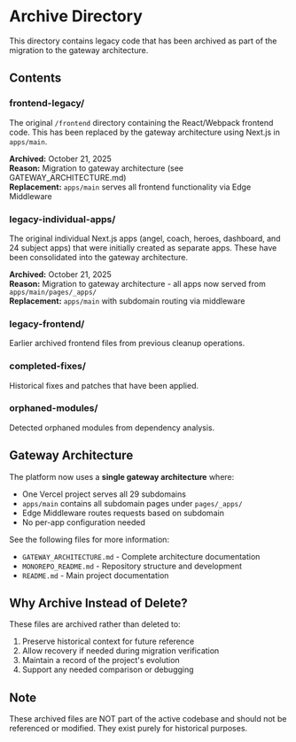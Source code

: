 # Archive Directory

This directory contains legacy code that has been archived as part of the migration to the gateway architecture.

## Contents

### frontend-legacy/
The original `/frontend` directory containing the React/Webpack frontend code. This has been replaced by the gateway architecture using Next.js in `apps/main`.

**Archived:** October 21, 2025  
**Reason:** Migration to gateway architecture (see GATEWAY_ARCHITECTURE.md)  
**Replacement:** `apps/main` serves all frontend functionality via Edge Middleware

### legacy-individual-apps/
The original individual Next.js apps (angel, coach, heroes, dashboard, and 24 subject apps) that were initially created as separate apps. These have been consolidated into the gateway architecture.

**Archived:** October 21, 2025  
**Reason:** Migration to gateway architecture - all apps now served from `apps/main/pages/_apps/`  
**Replacement:** `apps/main` with subdomain routing via middleware

### legacy-frontend/
Earlier archived frontend files from previous cleanup operations.

### completed-fixes/
Historical fixes and patches that have been applied.

### orphaned-modules/
Detected orphaned modules from dependency analysis.

## Gateway Architecture

The platform now uses a **single gateway architecture** where:
- One Vercel project serves all 29 subdomains
- `apps/main` contains all subdomain pages under `pages/_apps/`
- Edge Middleware routes requests based on subdomain
- No per-app configuration needed

See the following files for more information:
- `GATEWAY_ARCHITECTURE.md` - Complete architecture documentation
- `MONOREPO_README.md` - Repository structure and development
- `README.md` - Main project documentation

## Why Archive Instead of Delete?

These files are archived rather than deleted to:
1. Preserve historical context for future reference
2. Allow recovery if needed during migration verification
3. Maintain a record of the project's evolution
4. Support any needed comparison or debugging

## Note

These archived files are NOT part of the active codebase and should not be referenced or modified. They exist purely for historical purposes.
